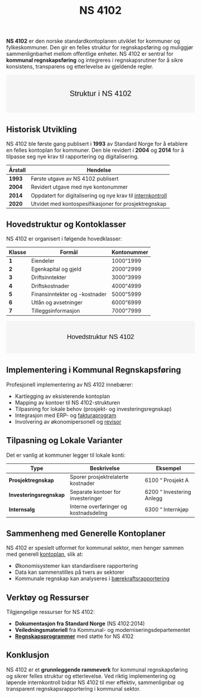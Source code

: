 ﻿---
title: "NS 4102"
seoTitle: "NS 4102"
description: '**NS 4102** er den norske standardkontoplanen utviklet for kommuner og fylkeskommuner. Den gir en felles struktur for regnskapsføring og muliggjør sammenlign...'
summary: "Kort forklart: NS 4102 er standardkontoplanen for kommunal sektor. Artikkelen viser struktur, praktisk bruk og sammenheng med kontoplan og rapportering."
---

**NS 4102** er den norske standardkontoplanen utviklet for kommuner og fylkeskommuner. Den gir en felles struktur for regnskapsføring og muliggjør sammenlignbarhet mellom offentlige enheter. NS 4102 er sentral for **kommunal regnskapsføring** og integreres i regnskapsrutiner for å sikre konsistens, transparens og etterlevelse av gjeldende regler.

![Struktur i NS 4102](ns-4102-structure.svg)

## Historisk Utvikling

NS 4102 ble første gang publisert i **1993** av Standard Norge for å etablere en felles kontoplan for kommuner. Den ble revidert i **2004** og **2014** for å tilpasse seg nye krav til rapportering og digitalisering.

| Årstall | Hendelse |
|---------|----------|
| **1993** | Første utgave av NS 4102 publisert |
| **2004** | Revidert utgave med nye kontonummer |
| **2014** | Oppdatert for digitalisering og nye krav til [internkontroll](/blogs/regnskap/hva-er-internkontroll "Hva er Internkontroll? Komplett Guide") |
| **2020** | Utvidet med kontospesifikasjoner for prosjektregnskap |

## Hovedstruktur og Kontoklasser

NS 4102 er organisert i følgende hovedklasser:

| Klasse | Formål | Kontonummer |
|--------|--------|-------------|
| **1** | Eiendeler | 1000“1999 |
| **2** | Egenkapital og gjeld | 2000“2999 |
| **3** | Driftsinntekter | 3000“3999 |
| **4** | Driftskostnader | 4000“4999 |
| **5** | Finansinntekter og -kostnader | 5000“5999 |
| **6** | Utlån og avsetninger | 6000“6999 |
| **7** | Tilleggsinformasjon | 7000“7999 |

![NS 4102 Hovedstruktur](ns-4102-main-structure.svg)

## Implementering i Kommunal Regnskapsføring

Profesjonell implementering av NS 4102 innebærer:

* Kartlegging av eksisterende kontoplan  
* Mapping av kontoer til NS 4102-strukturen  
* Tilpasning for lokale behov (prosjekt- og investeringsregnskap)  
* Integrasjon med ERP- og [fakturaprogram](/blogs/regnskap/fakturaprogram "Hva er Fakturaprogram? En Komplett Guide til Fakturahåndtering")  
* Involvering av økonomipersonell og [revisor](/blogs/regnskap/hva-er-revisor "Hva er Revisor? Komplett Guide til Revisjon og Revisjonsplikt")

## Tilpasning og Lokale Varianter

Det er vanlig at kommuner legger til lokale konti:

| Type | Beskrivelse | Eksempel |
|------|-------------|----------|
| **Prosjektregnskap** | Sporer prosjektrelaterte kostnader | 6100 “ Prosjekt A |
| **Investeringsregnskap** | Separate kontoer for investeringer | 6200 “ Investering Anlegg |
| **Internsalg** | Interne overføringer og kostnadsdeling | 6300 “ Internkjøp |

## Sammenheng med Generelle Kontoplaner

NS 4102 er spesielt utformet for kommunal sektor, men henger sammen med generell [kontoplan](/blogs/regnskap/hva-er-kontoplan "Hva er en Kontoplan? Komplett Guide til Kontoplaner i norsk regnskap"), slik at:

* Økonomisystemer kan standardisere rapportering  
* Data kan sammenstilles på tvers av sektorer  
* Kommunale regnskap kan analyseres i [bærekraftsrapportering](/blogs/regnskap/baerekraftsrapportering "Hva er bærekraftsrapportering? Komplett Guide til ESG og Regnskap")

## Verktøy og Ressurser

Tilgjengelige ressurser for NS 4102:

* **Dokumentasjon fra Standard Norge** (NS 4102:2014)  
* **Veiledningsmateriell** fra Kommunal- og moderniseringsdepartementet  
* **[Regnskapsprogrammer](/blogs/regnskap/fakturaprogram "Hva er Fakturaprogram? En Komplett Guide til Fakturahåndtering")** med støtte for NS 4102

## Konklusjon

NS 4102 er et **grunnleggende rammeverk** for kommunal regnskapsføring og sikrer felles struktur og etterlevelse. Ved riktig implementering og løpende internkontroll bidrar NS 4102 til mer effektiv, sammenlignbar og transparent regnskapsrapportering i kommunal sektor.










